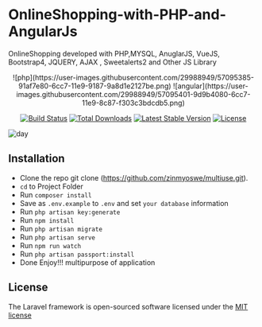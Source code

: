 # OnlineShopping-with-PHP-and-AngularJs
OnlineShopping developed with PHP,MYSQL, AnuglarJS, VueJS, Bootstrap4,  JQUERY, AJAX , Sweetalerts2 and Other JS Library

<p align="center">
 ![php](https://user-images.githubusercontent.com/29988949/57095385-91af7e80-6cc7-11e9-9187-9a8d1e2127be.png)
 ![angular](https://user-images.githubusercontent.com/29988949/57095401-9d9b4080-6cc7-11e9-8c87-f303c3bdcdb5.png)</p>

<p align="center">
<a href="https://travis-ci.org/laravel/framework"><img src="https://travis-ci.org/laravel/framework.svg" alt="Build Status"></a>
<a href="https://packagist.org/packages/laravel/framework"><img src="https://poser.pugx.org/laravel/framework/d/total.svg" alt="Total Downloads"></a>
<a href="https://packagist.org/packages/laravel/framework"><img src="https://poser.pugx.org/laravel/framework/v/stable.svg" alt="Latest Stable Version"></a>
<a href="https://packagist.org/packages/laravel/framework"><img src="https://poser.pugx.org/laravel/framework/license.svg" alt="License"></a>

</p>

![day](https://user-images.githubusercontent.com/29988949/57095418-a68c1200-6cc7-11e9-8c1e-c581c6a362a7.PNG)


## Installation
 - Clone the repo git clone (https://github.com/zinmyoswe/multiuse.git).
 - `cd` to Project Folder
 - Run `composer install`
 - Save as `.env.example` to `.env` and set `your database` information
 - Run `php artisan key:generate`
 - Run `npm install`
 - Run `php artisan migrate`
 - Run `php artisan serve`
 - Run `npm run watch`
 - Run `php artisan passport:install`
 - Done Enjoy!!! multipurpose of application
  

## License

The Laravel framework is open-sourced software licensed under the [MIT license](https://opensource.org/licenses/MIT)
